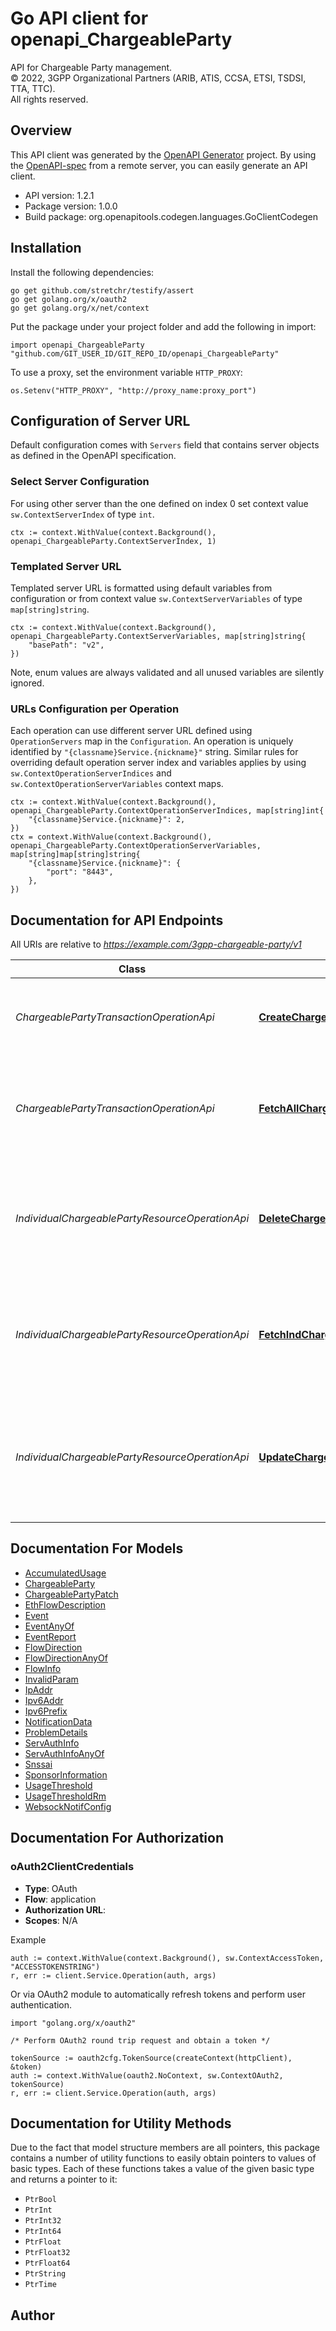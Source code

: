 # Go API client for openapi_ChargeableParty

API for Chargeable Party management.  
© 2022, 3GPP Organizational Partners (ARIB, ATIS, CCSA, ETSI, TSDSI, TTA, TTC).  
All rights reserved.


## Overview
This API client was generated by the [OpenAPI Generator](https://openapi-generator.tech) project.  By using the [OpenAPI-spec](https://www.openapis.org/) from a remote server, you can easily generate an API client.

- API version: 1.2.1
- Package version: 1.0.0
- Build package: org.openapitools.codegen.languages.GoClientCodegen

## Installation

Install the following dependencies:

```shell
go get github.com/stretchr/testify/assert
go get golang.org/x/oauth2
go get golang.org/x/net/context
```

Put the package under your project folder and add the following in import:

```golang
import openapi_ChargeableParty "github.com/GIT_USER_ID/GIT_REPO_ID/openapi_ChargeableParty"
```

To use a proxy, set the environment variable `HTTP_PROXY`:

```golang
os.Setenv("HTTP_PROXY", "http://proxy_name:proxy_port")
```

## Configuration of Server URL

Default configuration comes with `Servers` field that contains server objects as defined in the OpenAPI specification.

### Select Server Configuration

For using other server than the one defined on index 0 set context value `sw.ContextServerIndex` of type `int`.

```golang
ctx := context.WithValue(context.Background(), openapi_ChargeableParty.ContextServerIndex, 1)
```

### Templated Server URL

Templated server URL is formatted using default variables from configuration or from context value `sw.ContextServerVariables` of type `map[string]string`.

```golang
ctx := context.WithValue(context.Background(), openapi_ChargeableParty.ContextServerVariables, map[string]string{
	"basePath": "v2",
})
```

Note, enum values are always validated and all unused variables are silently ignored.

### URLs Configuration per Operation

Each operation can use different server URL defined using `OperationServers` map in the `Configuration`.
An operation is uniquely identified by `"{classname}Service.{nickname}"` string.
Similar rules for overriding default operation server index and variables applies by using `sw.ContextOperationServerIndices` and `sw.ContextOperationServerVariables` context maps.

```golang
ctx := context.WithValue(context.Background(), openapi_ChargeableParty.ContextOperationServerIndices, map[string]int{
	"{classname}Service.{nickname}": 2,
})
ctx = context.WithValue(context.Background(), openapi_ChargeableParty.ContextOperationServerVariables, map[string]map[string]string{
	"{classname}Service.{nickname}": {
		"port": "8443",
	},
})
```

## Documentation for API Endpoints

All URIs are relative to *https://example.com/3gpp-chargeable-party/v1*

Class | Method | HTTP request | Description
------------ | ------------- | ------------- | -------------
*ChargeablePartyTransactionOperationApi* | [**CreateChargeablePartyTransaction**](docs/ChargeablePartyTransactionOperationApi.md#createchargeablepartytransaction) | **Post** /{scsAsId}/transactions | Create a new chargeable party transaction resource.
*ChargeablePartyTransactionOperationApi* | [**FetchAllChargeablePartyTransactions**](docs/ChargeablePartyTransactionOperationApi.md#fetchallchargeablepartytransactions) | **Get** /{scsAsId}/transactions | Read all or queried chargeable party transaction resources for a given SCS/AS.
*IndividualChargeablePartyResourceOperationApi* | [**DeleteChargeablePartyTransaction**](docs/IndividualChargeablePartyResourceOperationApi.md#deletechargeablepartytransaction) | **Delete** /{scsAsId}/transactions/{transactionId} | Deletes a chargeable party resource for a given SCS/AS and a transcation Id.
*IndividualChargeablePartyResourceOperationApi* | [**FetchIndChargeablePartyTransaction**](docs/IndividualChargeablePartyResourceOperationApi.md#fetchindchargeablepartytransaction) | **Get** /{scsAsId}/transactions/{transactionId} | Read a chargeable party resource for a given SCS/AS and a transaction Id.
*IndividualChargeablePartyResourceOperationApi* | [**UpdateChargeablePartyTransaction**](docs/IndividualChargeablePartyResourceOperationApi.md#updatechargeablepartytransaction) | **Patch** /{scsAsId}/transactions/{transactionId} | Updates a existing chargeable party resource for a given SCS/AS and transaction Id.


## Documentation For Models

 - [AccumulatedUsage](docs/AccumulatedUsage.md)
 - [ChargeableParty](docs/ChargeableParty.md)
 - [ChargeablePartyPatch](docs/ChargeablePartyPatch.md)
 - [EthFlowDescription](docs/EthFlowDescription.md)
 - [Event](docs/Event.md)
 - [EventAnyOf](docs/EventAnyOf.md)
 - [EventReport](docs/EventReport.md)
 - [FlowDirection](docs/FlowDirection.md)
 - [FlowDirectionAnyOf](docs/FlowDirectionAnyOf.md)
 - [FlowInfo](docs/FlowInfo.md)
 - [InvalidParam](docs/InvalidParam.md)
 - [IpAddr](docs/IpAddr.md)
 - [Ipv6Addr](docs/Ipv6Addr.md)
 - [Ipv6Prefix](docs/Ipv6Prefix.md)
 - [NotificationData](docs/NotificationData.md)
 - [ProblemDetails](docs/ProblemDetails.md)
 - [ServAuthInfo](docs/ServAuthInfo.md)
 - [ServAuthInfoAnyOf](docs/ServAuthInfoAnyOf.md)
 - [Snssai](docs/Snssai.md)
 - [SponsorInformation](docs/SponsorInformation.md)
 - [UsageThreshold](docs/UsageThreshold.md)
 - [UsageThresholdRm](docs/UsageThresholdRm.md)
 - [WebsockNotifConfig](docs/WebsockNotifConfig.md)


## Documentation For Authorization



### oAuth2ClientCredentials


- **Type**: OAuth
- **Flow**: application
- **Authorization URL**: 
- **Scopes**: N/A

Example

```golang
auth := context.WithValue(context.Background(), sw.ContextAccessToken, "ACCESSTOKENSTRING")
r, err := client.Service.Operation(auth, args)
```

Or via OAuth2 module to automatically refresh tokens and perform user authentication.

```golang
import "golang.org/x/oauth2"

/* Perform OAuth2 round trip request and obtain a token */

tokenSource := oauth2cfg.TokenSource(createContext(httpClient), &token)
auth := context.WithValue(oauth2.NoContext, sw.ContextOAuth2, tokenSource)
r, err := client.Service.Operation(auth, args)
```


## Documentation for Utility Methods

Due to the fact that model structure members are all pointers, this package contains
a number of utility functions to easily obtain pointers to values of basic types.
Each of these functions takes a value of the given basic type and returns a pointer to it:

* `PtrBool`
* `PtrInt`
* `PtrInt32`
* `PtrInt64`
* `PtrFloat`
* `PtrFloat32`
* `PtrFloat64`
* `PtrString`
* `PtrTime`

## Author



